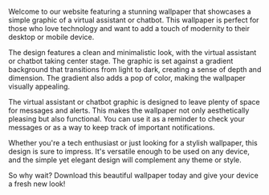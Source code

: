 <!--
Write me content for website with wallpaper "A wallpaper with a simple graphic of a virtual assistant or chatbot, with space for messages and alerts, set against a gradient background."
-->

<!--font:"Montserrat"-->

Welcome to our website featuring a stunning wallpaper that showcases a simple graphic of a virtual assistant or chatbot. This wallpaper is perfect for those who love technology and want to add a touch of modernity to their desktop or mobile device.

The design features a clean and minimalistic look, with the virtual assistant or chatbot taking center stage. The graphic is set against a gradient background that transitions from light to dark, creating a sense of depth and dimension. The gradient also adds a pop of color, making the wallpaper visually appealing.

The virtual assistant or chatbot graphic is designed to leave plenty of space for messages and alerts. This makes the wallpaper not only aesthetically pleasing but also functional. You can use it as a reminder to check your messages or as a way to keep track of important notifications.

Whether you're a tech enthusiast or just looking for a stylish wallpaper, this design is sure to impress. It's versatile enough to be used on any device, and the simple yet elegant design will complement any theme or style.

So why wait? Download this beautiful wallpaper today and give your device a fresh new look!
